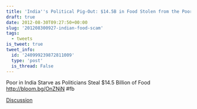 ```yaml
---
title: 'India''s Political Pig-Out: $14.5B in Food Stolen from the Poor'
draft: true
date: 2012-08-30T09:27:50+00:00
slug: '201208300927-indian-food-scam'
tags:
  - tweets
is_tweet: true
tweet_info:
  id: '240999239872811009'
  type: 'post'
  is_thread: False
---
```




Poor in India Starve as Politicians Steal $14.5 Billion of Food <http://bloom.bg/OnZNjN> #fb

[Discussion](https://x.com/sytelus/status/240999239872811009)
